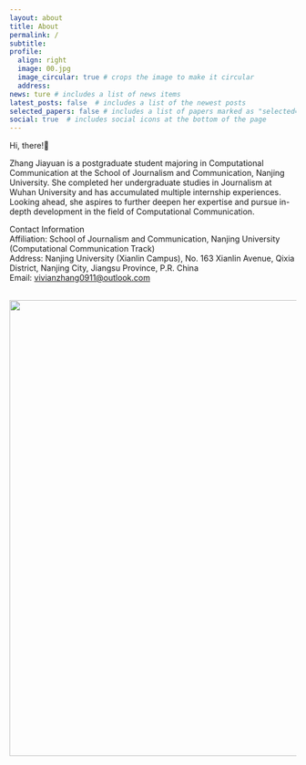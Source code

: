 ```yaml
---
layout: about
title: About
permalink: /
subtitle: 
profile:
  align: right
  image: 00.jpg
  image_circular: true # crops the image to make it circular
  address: 
news: ture # includes a list of news items
latest_posts: false  # includes a list of the newest posts
selected_papers: false # includes a list of papers marked as "selected={true}"
social: true  # includes social icons at the bottom of the page
---
```


Hi, there!👋

Zhang Jiayuan is a postgraduate student majoring in Computational Communication at the School of Journalism and Communication, Nanjing University. She completed her undergraduate studies in Journalism at Wuhan University and has accumulated multiple internship experiences. Looking ahead, she aspires to further deepen her expertise and pursue in-depth development in the field of Computational Communication.

Contact Information  
Affiliation: School of Journalism and Communication, Nanjing University (Computational Communication Track)  
Address: Nanjing University (Xianlin Campus), No. 163 Xianlin Avenue, Qixia District, Nanjing City, Jiangsu Province, P.R. China     
Email: vivianzhang0911@outlook.com  

<br>

<a href="https://github.com/VivianZJY/VivianZJY.github.io/edit/master/_pages/about.md">
  <img src="https://user-images.githubusercontent.com/543384/192227995-fdb3a693-2f68-4dc4-b9bd-06053066322f.png" width = "800" align="middle" />
</a>

<br>
